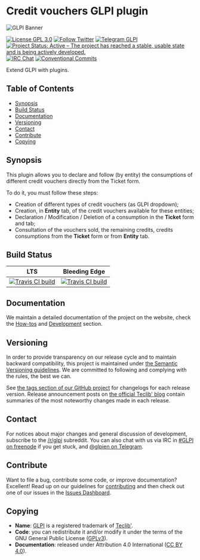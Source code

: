 # Credit vouchers GLPI plugin

![GLPI Banner](https://user-images.githubusercontent.com/29282308/31666160-8ad74b1a-b34b-11e7-839b-043255af4f58.png)

[![License GPL 3.0](https://img.shields.io/badge/License-GPL%203.0-blue.svg)](https://github.com/pluginsGLPI/credit/blob/develop/LICENSE.md)
[![Follow Twitter](https://img.shields.io/badge/Twitter-GLPI%20Project-26A2FA.svg)](https://twitter.com/GLPI_PROJECT)
[![Telegram GLPI](https://img.shields.io/badge/Telegram-GLPI-274979.svg)](https://t.me/glpien)
[![Project Status: Active – The project has reached a stable, usable state and is being actively developed.](http://www.repostatus.org/badges/latest/active.svg)](http://www.repostatus.org/#active)
[![IRC Chat](https://img.shields.io/badge/IRC-%23GLPI-blue.svg)](http://webchat.freenode.net/?channels=GLPI)
[![Conventional Commits](https://img.shields.io/badge/Conventional%20Commits-1.0.0-yellow.svg)](https://conventionalcommits.org)

Extend GLPI with plugins.

## Table of Contents

* [Synopsis](#synopsis)
* [Build Status](#build-status)
* [Documentation](#documentation)
* [Versioning](#versioning)
* [Contact](#contact)
* [Contribute](#contribute)
* [Copying](#copying)

## Synopsis

This plugin allows you to declare and follow (by entity) the consumptions of different credit vouchers
directly from the Ticket form.

To do it, you must follow these steps:

* Creation of different types of credit vouchers (as GLPI dropdown);
* Creation, in **Entity** tab, of the credit vouchers available for these entities;
* Declaration / Modification / Deletion of a consumption in the **Ticket** form and tab;
* Consultation of the vouchers sold, the remaining credits, credits consumptions from the **Ticket** form or from **Entity** tab.

## Build Status

|**LTS**|Bleeding Edge|
|:---:|:---:|
|[![Travis CI build](https://api.travis-ci.org/pluginsGLPI/credit.svg?branch=master)](https://travis-ci.org/pluginsGLPI/credit/)|[![Travis CI build](https://api.travis-ci.org/pluginsGLPI/credit.svg?branch=develop)](https://travis-ci.org/pluginsGLPI/credit/)|

## Documentation

We maintain a detailed documentation of the project on the website, check the [How-tos](https://pluginsglpi.github.io/credit/howtos/) and [Development](https://pluginsglpi.github.io/credit/) section.

## Versioning

In order to provide transparency on our release cycle and to maintain backward compatibility, this project is maintained under [the Semantic Versioning guidelines](http://semver.org/). We are committed to following and complying with the rules, the best we can.

See [the tags section of our GitHub project](https://github.com/pluginsGLPI/credit/tags) for changelogs for each release version. Release announcement posts on [the official Teclib' blog](http://www.teclib-edition.com/en/communities/blog-posts/) contain summaries of the most noteworthy changes made in each release.

## Contact

For notices about major changes and general discussion of development, subscribe to the [/r/glpi](http://www.reddit.com/r/glpi) subreddit.
You can also chat with us via IRC in [#GLPI on freenode](http://webchat.freenode.net/?channels=GLPI) if you get stuck, and [@glpien on Telegram](https://t.me/glpien).

## Contribute

Want to file a bug, contribute some code, or improve documentation? Excellent! Read up on our
guidelines for [contributing](https://github.com/pluginsGLPI/credit/blob/develop/.github/CONTRIBUTING.md) and then check out one of our issues in the [Issues Dashboard](https://github.com/pluginsGLPI/credit/issues).

## Copying

* **Name**: [GLPI](http://glpi-project.org/) is a registered trademark of [Teclib'](http://www.teclib-edition.com/en/).
* **Code**: you can redistribute it and/or modify
    it under the terms of the GNU General Public License ([GPLv3](https://www.gnu.org/licenses/gpl-3.0.en.html)).
* **Documentation**: released under Attribution 4.0 International ([CC BY 4.0](https://creativecommons.org/licenses/by/4.0/)).